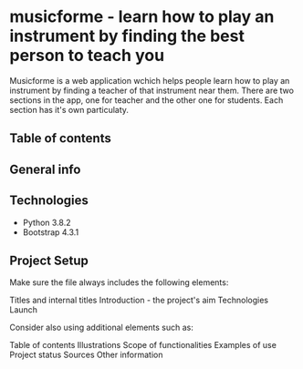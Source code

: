 # musicforme - learn how to play an instrument by finding the best person to teach you

Musicforme is a web application wchich helps people learn how to play an instrument by finding a teacher of that instrument near them.
There are two sections in the app, one for teacher and the other one for students.
Each section has it's own particulaty.

## Table of contents

## General info

## Technologies
- Python 3.8.2
- Bootstrap 4.3.1
## Project Setup

Make sure the file always includes the following elements:

Titles and internal titles
Introduction - the project's aim
Technologies
Launch

Consider also using additional elements such as: 

Table of contents
Illustrations
Scope of functionalities 
Examples of use
Project status 
Sources
Other information
